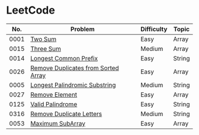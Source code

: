 # LeetCode



| No. | Problem | Difficulty | Topic |
| --- | ------- | ---------- | ----- |
| 0001|[Two Sum](https://github.com/harshp189/LeetCode/blob/main/Array/TwoSum.java)                                                               |  Easy          |  Array     |
| 0015|[Three Sum](https://github.com/harshp189/LeetCode/blob/main/Array/ThreeSum.java)                                                           |  Medium        |  Array     | 
| 0014|[Longest Common Prefix](https://github.com/harshp189/LeetCode/blob/main/String/LongestCommonPrefix.java)                                   |  Easy          |  String    |
| 0026|[Remove Duplicates from Sorted Array](https://github.com/harshp189/LeetCode/blob/main/Array/RemoveDuplicatesFromSortedArray.java)          |  Easy          |  Array     |
| 0005|[Longest Palindromic Substring](https://github.com/harshp189/LeetCode/blob/main/String/LongestPalindromicSubstring.java)                   |  Medium        |  String    |
| 0027|[Remove Element](https://github.com/harshp189/LeetCode/blob/main/Array/RemoveElement.java)                                                 |  Easy          |  Array     |
| 0125|[Valid Palindrome](https://github.com/harshp189/LeetCode/blob/main/String/ValidPalindrome.java)                                            |  Easy          |  String    |
| 0316|[Remove Duplicate Letters](https://github.com/harshp189/LeetCode/blob/main/String/RemoveDuplicateLetters.java)                             |  Medium        |  String    |
| 0053|[Maximum SubArray](https://github.com/harshp189/LeetCode/blob/main/Array/MaximumSubArray.java)                                             |  Easy          |  Array     |
